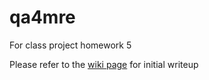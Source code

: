 qa4mre
======

For class project homework 5

Please refer to the [wiki page](https://github.com/troyhua/hw5-team10/wiki) for initial writeup
